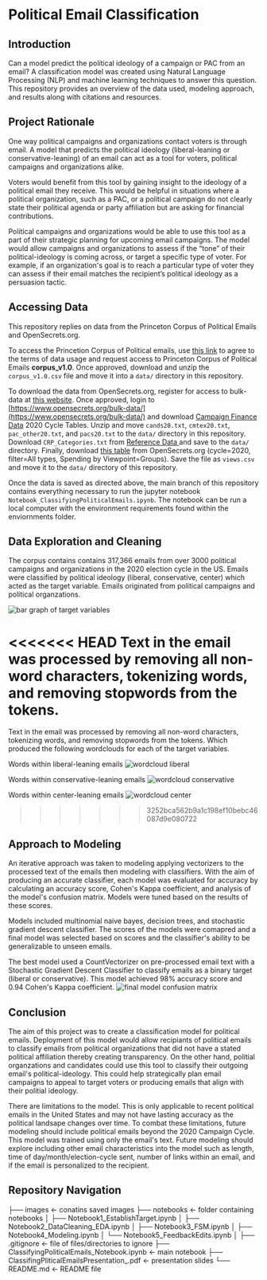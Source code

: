 # Political Email Classification

## Introduction
Can a model predict the political ideology of a campaign or PAC from an email? A classification model was created using Natural Language Processing (NLP) and machine learning techniques to answer this question. This repository provides an overview of the data used, modeling approach, and results along with citations and resources. 

## Project Rationale
One way political campaigns and organizations contact voters is through email. A model that predicts the political ideology (liberal-leaning or conservative-leaning) of an email can act as a tool for voters, political campaigns and organizations alike. 

Voters would benefit from this tool by gaining insight to the ideology of a political email they receive. This would be helpful in situations where a political organization, such as a PAC, or a political campaign do not clearly state their political agenda or party affiliation but are asking for financial contributions. 

Political campaigns and organizations would be able to use this tool as a part of their strategic planning for upcoming email campaigns. The model would allow campaigns and organizations to assess if the “tone” of their political-ideology is coming across, or target a specific type of voter. For example, if an organization's goal is to reach a particular type of voter they can assess if their email matches the recipient’s political ideology as a persuasion tactic. 

## Accessing Data
This repository replies on data from the Princeton Corpus of Political Emails and OpenSecrets.org. 

To access the Princetion Corpus of Political emails, use [this link](https://docs.google.com/forms/d/e/1FAIpQLSdcgjZo-D1nNON4d90H2j0VLtTdxiHK6Y8HPJSpdRu4w5YILw/viewform) to agree to the terms of data usage and request access to Princeton Corpus of Political Emails **corpus_v1.0**. Once approved, download and unzip the `corpus_v1.0.csv` file and move it into a `data/` directory in this repository.

To download the data from OpenSecrets.org, register for access to bulk-data at [this website](https://www.opensecrets.org/bulk-data/signup). Once approved, login to [https://www.opensecrets.org/bulk-data/](https://www.opensecrets.org/bulk-data/) and download [Campaign Finance Data](https://www.opensecrets.org/bulk-data/downloads#campaign-finance) 2020 Cycle Tables. Unzip  and move `cands20.txt`, `cmtex20.txt`, `pac_other20.txt`, and `pacs20.txt` to the `data/` directory in this repository. Download `CRP_Categories.txt` from [Reference Data ](https://www.opensecrets.org/bulk-data/downloads#reference) and save to the `data/` directory. Finally, download [this table](https://www.opensecrets.org/outsidespending/summ.php?cycle=2020&chrt=V&disp=O&type=A) from OpenSecrets.org (cycle=2020, filter=All types, Spending by Viewpoint=Groups). Save the file as `views.csv` and move it to the `data/` directory of this repository. 

Once the data is saved as directed above, the main branch of this repository contains everything necessary to run the jupyter notebook `Notebook_ClassifyingPoliticalEmails.ipynb`. The notebook can be run a local computer with the environment requirements found within the enviornments folder. 

## Data Exploration and Cleaning
 The corpus contains contains 317,366 emails from over 3000 political campaigns and organizations in the 2020 election cycle in the US. Emails were classified by political ideology (liberal, conservative, center) which acted as the target variable. Emails originated from political campaigns and political organzations. 

 ![bar graph of target variables](images/target_distribution.png) 

<<<<<<< HEAD
 Text in the email was processed by removing all non-word characters, tokenizing words, and removing stopwords from the tokens. 
=======
 Text in the email was processed by removing all non-word characters, tokenizing words, and removing stopwords from the tokens. Which produced the following wordclouds for each of the target variables.

Words within liberal-leaning emails
![wordcloud liberal](images/wordcloud_liberal2.png)

Words within conservative-leaning emails
![wordcloud conservative](images/wordcloud_conserv2.png) 

Words within center-leaning emails
![wordcloud center](images/wordcloud_cent2.png)
>>>>>>> 3252bca562b9a1c198ef10bebc46087d9e080722
 
## Approach to Modeling
An iterative approach was taken to modeling applying vectorizers to the processed text of the emails then modeling with classifiers. With the aim of producing an accurate classifier, each model was evaluated for accuracy by calculating an accuracy score, Cohen's Kappa coefficient, and analysis of the model's confusion matrix.  Models were tuned based on the results of these scores. 

 Models included multinomial naive bayes, decision trees, and stochastic gradient descent classifier. The scores of the models were comapred and a final model was selected based on scores and the classifier's ability to be generalizable to unseen emails. 

 The best model used a CountVectorizer on pre-processed email text with a Stochastic Gradient Descent Classifier to classify emails as a binary target (liberal or conservative). This model achieved 98% accuracy score and 0.94 Cohen's Kappa coefficient.
 ![final model confusion matrix](images/finalmodel_confusionmatrix.png) 

 ## Conclusion 
The aim of this project was to create a classification model for political emails. Deployment of this model would allow recipiants of political emails to classify emails from political organizations that did not have a stated political affiliation thereby creating transparency. On the other hand, politial organzations and candidates could use this tool to classify their outgoing email's political-ideology. This could help strategically plan email campaigns to appeal to target voters or producing emails that align with their politial ideology. 

There are limitations to the model. This is only applicable to recent political emails in the United States and may not have lasting accuracy as the political landsape changes over time. To combat these limitations, future modeling should include political emails beyond the 2020 Campaign Cycle. This model was trained using only the email's text. Future modeling should explore including other email characteristics into the model such as length, time of day/month/election-cycle sent, number of links within an email, and if the email is personalized to the recipient. 

## Repository Navigation
├── images                                      <- conatins saved images
├── notebooks                                   <- folder containing notebooks
│   ├── Notebook1_EstablishTarget.ipynb
│   ├── Notebook2_DataCleaning_EDA.ipynb
│   ├── Notebook3_FSM.ipynb
│   ├── Notebook4_Modeling.ipynb
│   └── Notebook5_FeedbackEdits.ipynb
│
├── .gitignore                                  <- file of files/directories to ignore
├── ClassifyingPoliticalEmails_Notebook.ipynb   <- main notebook 
├── ClassifingPliticalEmailsPresentation_.pdf   <- presentation slides
└── README.md                                   <- README file
 


